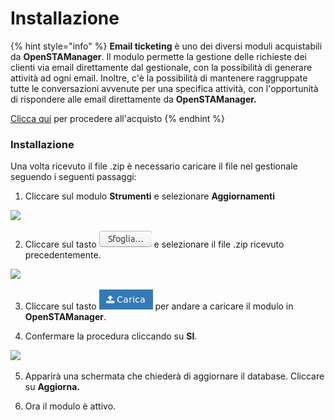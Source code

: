 # Installazione

{% hint style="info" %}
**Email ticketing** è uno dei diversi moduli acquistabili da **OpenSTAManager**. Il modulo permette la gestione delle richieste dei clienti via email direttamente dal gestionale, con la possibilità di generare attività ad ogni email. Inoltre, c'è la possibilità di mantenere raggruppate tutte le conversazioni avvenute per una specifica attività, con l'opportunità di rispondere alle email direttamente da **OpenSTAManager.**

[Clicca qui](https://www.openstamanager.com/prodotto/email-ticketing/) per procedere all'acquisto 
{% endhint %}

### Installazione

Una volta ricevuto il file .zip è necessario caricare il file nel gestionale seguendo i seguenti passaggi:

1. Cliccare sul modulo **Strumenti** e selezionare **Aggiornamenti**  

![](../../.gitbook/assets/passaggio1-1.png)

 2. Cliccare sul tasto  ![](../../.gitbook/assets/sfoglia.png) e selezionare il file .zip ricevuto precedentemente.

![](../../.gitbook/assets/passaggio2-2.png)

3. Cliccare sul tasto  ![](../../.gitbook/assets/carica%20%281%29.PNG) per andare a caricare il modulo in **OpenSTAManager**.

4. Confermare la procedura cliccando su **SI**.

![](../../.gitbook/assets/passaggio4-1.png)

5. Apparirà una schermata che chiederà di aggiornare il database. Cliccare su                                       **Aggiorna.**

6. Ora il modulo è attivo.

